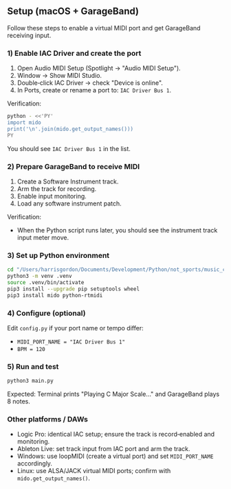 ## Setup (macOS + GarageBand)

Follow these steps to enable a virtual MIDI port and get GarageBand receiving input.

### 1) Enable IAC Driver and create the port
1. Open Audio MIDI Setup (Spotlight → "Audio MIDI Setup").
2. Window → Show MIDI Studio.
3. Double‑click IAC Driver → check "Device is online".
4. In Ports, create or rename a port to: `IAC Driver Bus 1`.

Verification:
```bash
python - <<'PY'
import mido
print('\n'.join(mido.get_output_names()))
PY
```
You should see `IAC Driver Bus 1` in the list.

### 2) Prepare GarageBand to receive MIDI
1. Create a Software Instrument track.
2. Arm the track for recording.
3. Enable input monitoring.
4. Load any software instrument patch.

Verification:
- When the Python script runs later, you should see the instrument track input meter move.

### 3) Set up Python environment
```bash
cd "/Users/harrisgordon/Documents/Development/Python/not_sports/music_cursor"
python3 -m venv .venv
source .venv/bin/activate
pip3 install --upgrade pip setuptools wheel
pip3 install mido python-rtmidi
```

### 4) Configure (optional)
Edit `config.py` if your port name or tempo differ:
- `MIDI_PORT_NAME = "IAC Driver Bus 1"`
- `BPM = 120`

### 5) Run and test
```bash
python3 main.py
```
Expected: Terminal prints "Playing C Major Scale..." and GarageBand plays 8 notes.

### Other platforms / DAWs
- Logic Pro: identical IAC setup; ensure the track is record‑enabled and monitoring.
- Ableton Live: set track input from IAC port and arm the track.
- Windows: use loopMIDI (create a virtual port) and set `MIDI_PORT_NAME` accordingly.
- Linux: use ALSA/JACK virtual MIDI ports; confirm with `mido.get_output_names()`.


